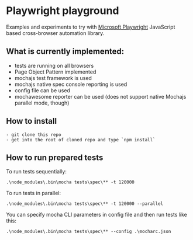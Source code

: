 # Playwright playground

Examples and experiments to try with [Microsoft Playwright](https://github.com/microsoft/playwright) JavaScript based cross-browser automation library.

## What is currently implemented:

- tests are running on all browsers
- Page Object Pattern implemented
- mochajs test framework is used
- mochajs native spec console reporting is used
- config file can be used
- mochawesome reporter can be used (does not support native Mochajs parallel mode, though)

## How to install

    - git clone this repo
    - get into the root of cloned repo and type `npm install`

## How to run prepared tests

To run tests sequentially:

```
.\node_modules\.bin\mocha tests\spec\** -t 120000
```

To run tests in parallel:

```
.\node_modules\.bin\mocha tests\spec\** -t 120000 --parallel
```

You can specify mocha CLI parameters in config file and then run tests like this:

```
.\node_modules\.bin\mocha tests\spec\** --config .\mocharc.json
```